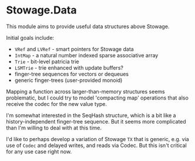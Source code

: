 # Stowage.Data

This module aims to provide useful data structures above Stowage.

Initial goals include:

* `VRef` and `LVRef` - smart pointers for Stowage data
* `IntMap` - a natural number indexed sparse associative array
* `Trie` - bit-level patricia trie 
* `LSMTrie` - trie enhanced with update buffers?
* finger-tree sequences for vectors or dequeues
* generic finger-trees (user-provided monoid)

Mapping a function across larger-than-memory structures seems problematic, but I could try to model 'compacting map' operations that also receive the codec for the new value type.

I'm somewhat interested in the SeqHash structure, which is a bit like a history-independent finger-tree sequence. But it seems more complicated than I'm willing to deal with at this time.

I'd like to perhaps develop a variation of Stowage `TX` that is generic, e.g. via use of `Codec` and delayed writes, and reads via Codec. But this isn't critical for any use case right now. 

